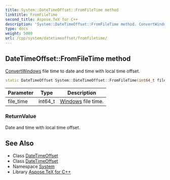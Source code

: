 ```yaml
---
title: System::DateTimeOffset::FromFileTime method
linktitle: FromFileTime
second_title: Aspose.TeX for C++
description: 'System::DateTimeOffset::FromFileTime method. ConvertWindows file time to date and time with local time offset in C++.'
type: docs
weight: 5000
url: /cpp/system/datetimeoffset/fromfiletime/
---
```

## DateTimeOffset::FromFileTime method


[Convert](../../convert/)[Windows](../../../system.windows/) file time to date and time with local time offset.

```cpp
static DateTimeOffset System::DateTimeOffset::FromFileTime(int64_t file_time)
```


| Parameter | Type | Description |
| --- | --- | --- |
| file_time | int64_t | [Windows](../../../system.windows/) file time. |

### ReturnValue

Date and time with local time offset.

## See Also

* Class [DateTimeOffset](../)
* Class [DateTimeOffset](../)
* Namespace [System](../../)
* Library [Aspose.TeX for C++](../../../)
